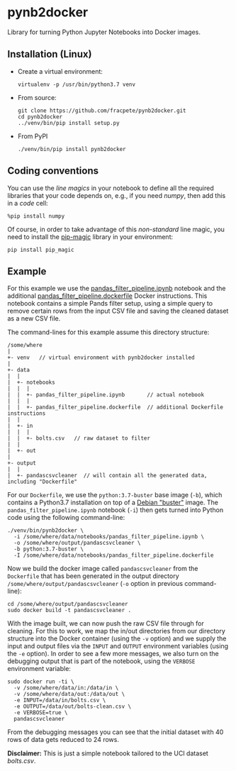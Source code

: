 # pynb2docker
Library for turning Python Jupyter Notebooks into Docker images.

## Installation (Linux)

* Create a virtual environment:

  ```commandline
  virtualenv -p /usr/bin/python3.7 venv
  ```

* From source:

  ```commandline
  git clone https://github.com/fracpete/pynb2docker.git
  cd pynb2docker
  ../venv/bin/pip install setup.py
  ```
* From PyPI

  ```commandline
  ./venv/bin/pip install pynb2docker
  ```


## Coding conventions

You can use the *line magics* in your notebook to define all the required
libraries that your code depends on, e.g., if you need *numpy*, then add this
in a *code* cell: 

```
%pip install numpy
```

Of course, in order to take advantage of this *non-standard* line magic, you need 
to install the [pip-magic](https://github.com/Carreau/pip_magic) library in your 
environment:

```commandline
pip install pip_magic
``` 


## Example

For this example we use the [pandas_filter_pipeline.ipynb](jupyter/pandas_filter_pipeline.ipynb)
notebook and the additional [pandas_filter_pipeline.dockerfile](jupyter/pandas_filter_pipeline.dockerfile)
Docker instructions. This notebook contains a simple Pands filter setup, using
a simple query to remove certain rows from the input CSV file and saving the cleaned 
dataset as a new CSV file.

The command-lines for this example assume this directory structure:

```
/some/where
|
+- venv   // virtual environment with pynb2docker installed
|
+- data
|  |
|  +- notebooks
|  |  |
|  |  +- pandas_filter_pipeline.ipynb       // actual notebook
|  |  |
|  |  +- pandas_filter_pipeline.dockerfile  // additional Dockerfile instructions
|  |
|  +- in
|  |  |
|  |  +- bolts.csv   // raw dataset to filter
|  |
|  +- out
|
+- output
|  |
|  +- pandascsvcleaner  // will contain all the generated data, including "Dockerfile"
```

For our `Dockerfile`, we use the `python:3.7-buster` base image (`-b`), which
contains a Python3.7 installation on top of a [Debian "buster"](https://www.debian.org/releases/buster/)
image. The `pandas_filter_pipeline.ipynb` notebook (`-i`) then gets turned into Python code
using the following command-line:

```commandline
./venv/bin/pynb2docker \
  -i /some/where/data/notebooks/pandas_filter_pipeline.ipynb \ 
  -o /some/where/output/pandascsvcleaner \
  -b python:3.7-buster \
  -I /some/where/data/notebooks/pandas_filter_pipeline.dockerfile  
```

Now we build the docker image called `pandascsvcleaner` from the `Dockerfile`
that has been generated in the output directory `/some/where/output/pandascsvcleaner` 
(`-o` option in previous command-line):

```
cd /some/where/output/pandascsvcleaner
sudo docker build -t pandascsvcleaner .
```

With the image built, we can now push the raw CSV file through for cleaning.
For this to work, we map the in/out directories from our directory structure
into the Docker container (using the `-v` option) and we supply the input
and output files via the `INPUT` and `OUTPUT` environment variables (using 
the `-e` option). In order to see a few more messages, we also turn on the
debugging output that is part of the notebook, using the `VERBOSE` environment
variable:

```
sudo docker run -ti \
  -v /some/where/data/in:/data/in \
  -v /some/where/data/out:/data/out \
  -e INPUT=/data/in/bolts.csv \
  -e OUTPUT=/data/out/bolts-clean.csv \
  -e VERBOSE=true \
  pandascsvcleaner
```

From the debugging messages you can see that the initial dataset with 40 rows
of data gets reduced to 24 rows.

**Disclaimer:** This is just a simple notebook tailored to the UCI dataset
*bolts.csv*.
